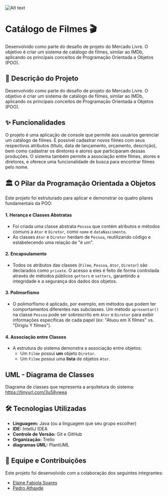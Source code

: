 ![Alt text](https://ada-strapi-production.s3.sa-east-1.amazonaws.com/Thumb_Metatag_1c7d5326d2.jpg)

# Catálogo de Filmes 🎬

Desenvolvido como parte do desafio de projeto do Mercado Livre. O objetivo é criar um sistema de catálogo de filmes, similar ao IMDb, aplicando os principais conceitos de Programação Orientada a Objetos (POO).

## 📝 Descrição do Projeto

Desenvolvido como parte do desafio de projeto do Mercado Livre. O objetivo é criar um sistema de catálogo de filmes, similar ao IMDb, aplicando os principais conceitos de Programação Orientada a Objetos (POO).

## ✨ Funcionalidades

O projeto é uma aplicação de console que permite aos usuários gerenciar um catálogo de filmes. É possível cadastrar novos filmes com seus respectivos atributos (título, data de lançamento, orçamento, descrição), bem como cadastrar os diretores e atores que participaram dessas produções. O sistema também permite a associação entre filmes, atores e diretores, e oferece uma funcionalidade de busca para encontrar filmes pelo nome.

## 🏛️ O Pilar da Programação Orientada a Objetos

Este projeto foi estruturado para aplicar e demonstrar os quatro pilares fundamentais da POO:

#### 1\. **Herança e Classes Abstratas**

  - Foi criada uma classe abstrata `Pessoa` que contém atributos e métodos comuns a `Ator` e `Diretor`, como `nome` e `dataNascimento`.
  - As classes `Ator` e `Diretor` herdam de `Pessoa`, reutilizando código e estabelecendo uma relação de "é um".

#### 2\. **Encapsulamento**

  - Todos os atributos das classes (`Filme`, `Pessoa`, `Ator`, `Diretor`) são declarados como `private`. O acesso a eles é feito de forma controlada através de métodos públicos `getters` e `setters`, garantindo a integridade e a segurança dos dados dos objetos.

#### 3\. **Polimorfismo**

  - O polimorfismo é aplicado, por exemplo, em métodos que podem ter comportamentos diferentes nas subclasses. Um método `apresentar()` na classe `Pessoa` pode ser sobrescrito em `Ator` e `Diretor` para exibir informações específicas de cada papel (ex: "Atuou em X filmes" vs. "Dirigiu Y filmes").

#### 4\. **Associação entre Classes**

  - A estrutura do sistema demonstra a associação entre objetos:
      - Um `Filme` possui **um** objeto `Diretor`.
      - Um `Filme` possui uma **lista** de objetos `Ator`.

## UML - Diagrama de Classes

Diagrama de classes que representa a arquitetura do sistema:
https://tinyurl.com/3u58ywea

## 🛠️ Tecnologias Utilizadas

  - **Linguagem:** Java (ou a linguagem que seu grupo escolher)
  - **IDE:** IntelliJ IDEA
  - **Controle de Versão:** Git e GitHub
  - **Organização:** Trello
  - **diagramas UML:** PlantUML


## 👥 Equipe e Contribuições

Este projeto foi desenvolvido com a colaboração dos seguintes integrantes:
  - [Elaine Fabiola Soares](https://github.com/elainefabiola)
  - [Pedro Athayde](https://github.com/PedroLVA)








